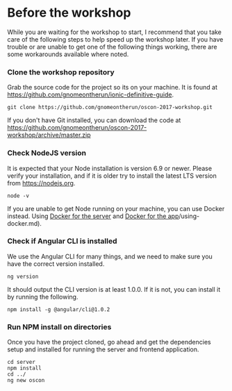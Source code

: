 # Before the workshop

While you are waiting for the workshop to start, I recommend that you take care of the following steps to help speed up the workshop later. If you have trouble or are unable to get one of the following things working, there are some workarounds available where noted.

### Clone the workshop repository

Grab the source code for the project so its on your machine. It is found at https://github.com/gnomeontherun/ionic-definitive-guide.

```
git clone https://github.com/gnomeontherun/oscon-2017-workshop.git
```

If you don't have Git installed, you can download the code at https://github.com/gnomeontherun/oscon-2017-workshop/archive/master.zip

### Check NodeJS version

It is expected that your Node installation is version 6.9 or newer. Please verify your installation, and if it is older try to install the latest LTS version from https://nodejs.org.

```
node -v
```

If you are unable to get Node running on your machine, you can use Docker instead. Using [Docker for the server](server/run-with-docker.md) and [Docker for the app](setup-app)/using-docker.md).

### Check if Angular CLI is installed

We use the Angular CLI for many things, and we need to make sure you have the correct version installed.

```
ng version
```

It should output the CLI version is at least 1.0.0. If it is not, you can install it by running the following.

```
npm install -g @angular/cli@1.0.2
```

### Run NPM install on directories

Once you have the project cloned, go ahead and get the dependencies setup and installed for running the server and frontend application.

```
cd server
npm install
cd ../
ng new oscon
```
